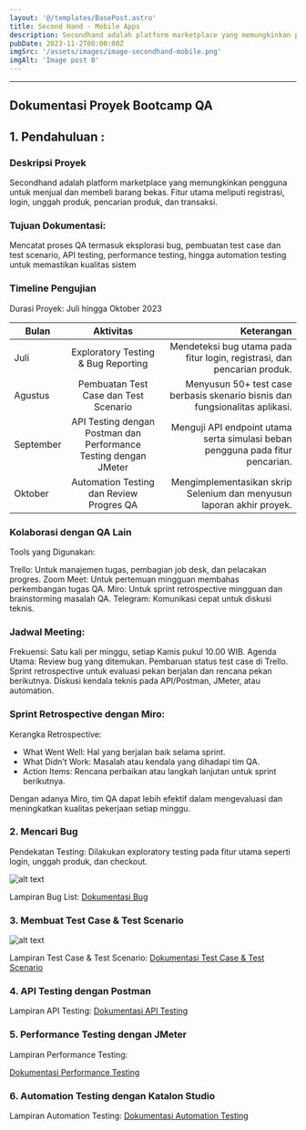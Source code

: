 ```yaml
---
layout: '@/templates/BasePost.astro'
title: Second Hand - Mobile Apps
description: Secondhand adalah platform marketplace yang memungkinkan pengguna untuk menjual dan membeli barang bekas.
pubDate: 2023-11-2T00:00:00Z
imgSrc: '/assets/images/image-secondhand-mobile.png'
imgAlt: 'Image post 8'
---
```


---


## Dokumentasi Proyek Bootcamp QA

## 1. Pendahuluan : 

### Deskripsi Proyek

Secondhand adalah platform marketplace yang memungkinkan pengguna untuk menjual dan membeli barang bekas. Fitur utama meliputi registrasi, login, unggah produk, pencarian produk, dan transaksi.

### Tujuan Dokumentasi:

Mencatat proses QA termasuk eksplorasi bug, pembuatan test case dan test scenario, API testing, performance testing, hingga automation testing untuk memastikan kualitas sistem

### Timeline Pengujian

Durasi Proyek: Juli hingga Oktober 2023

| Bulan         |      Aktivitas                                                   | Keterangan |
| ------------- | :--------------------------------------------------------------: | -----------------------------------------------------------------------------: |
| Juli          | Exploratory Testing & Bug Reporting	                             | Mendeteksi bug utama pada fitur login, registrasi, dan pencarian produk.       |
| Agustus       | Pembuatan Test Case dan Test Scenario	                           | Menyusun 50+ test case berbasis skenario bisnis dan fungsionalitas aplikasi.   |
| September	    | API Testing dengan Postman dan Performance Testing dengan JMeter | Menguji API endpoint utama serta simulasi beban pengguna pada fitur pencarian. |
| Oktober	      | Automation Testing dan Review Progres QA                         | Mengimplementasikan skrip Selenium dan menyusun laporan akhir proyek.          |

### Kolaborasi dengan QA Lain
Tools yang Digunakan:

Trello: Untuk manajemen tugas, pembagian job desk, dan pelacakan progres.
Zoom Meet: Untuk pertemuan mingguan membahas perkembangan tugas QA.
Miro: Untuk sprint retrospective mingguan dan brainstorming masalah QA.
Telegram: Komunikasi cepat untuk diskusi teknis. 

### Jadwal Meeting:

Frekuensi: Satu kali per minggu, setiap Kamis pukul 10.00 WIB.
Agenda Utama:
Review bug yang ditemukan.
Pembaruan status test case di Trello.
Sprint retrospective untuk evaluasi pekan berjalan dan rencana pekan berikutnya.
Diskusi kendala teknis pada API/Postman, JMeter, atau automation.

### Sprint Retrospective dengan Miro:

Kerangka Retrospective:
- What Went Well: Hal yang berjalan baik selama sprint.
- What Didn’t Work: Masalah atau kendala yang dihadapi tim QA.
- Action Items: Rencana perbaikan atau langkah lanjutan untuk sprint berikutnya.

Dengan adanya Miro, tim QA dapat lebih efektif dalam mengevaluasi dan meningkatkan kualitas pekerjaan setiap minggu.

### 2. Mencari Bug

Pendekatan Testing:
Dilakukan exploratory testing pada fitur utama seperti login, unggah produk, dan checkout.

![alt text](/assets/images/mobile1.png 'Dokumentasi Test Case')

Lampiran Bug List:
[Dokumentasi Bug](https://docs.google.com/document/d/1f7abD7FARvioWtMaCz5Py0EYWSPwu928-4IMq53xPso/edit?usp=sharing "Dokumentasi Bug")

### 3. Membuat Test Case & Test Scenario

![alt text](/assets/images/mobile.png 'Dokumentasi Test Case')

Lampiran Test Case & Test Scenario: [Dokumentasi  Test Case & Test Scenario](https://docs.google.com/spreadsheets/d/1hJxkmKgGroCgC_1Hqdi9ixH8jP-6vD-tn5Pm79MEb0E/edit?gid=1028355474#gid=1028355474 "Dokumentasi  Test Case & Test Scenario")

### 4. API Testing dengan Postman

Lampiran API Testing:
[Dokumentasi API Testing](https://drive.google.com/drive/folders/1YJK8Y8lShtKiJ3Z9pdGZgUbTkMhPvElL?usp=sharing "Dokumentasi API Testing")
### 5. Performance Testing dengan JMeter

Lampiran Performance Testing:                              

[Dokumentasi Performance Testing](https://github.com/rivalmsayid/Portfolio-Bootcamp-QA/tree/main/1.%20Gold%20Challenge/4.%20Apache%20JMeter/Report%20Mobile "Dokumentasi Performance Testing")

### 6. Automation Testing dengan Katalon Studio

Lampiran Automation Testing: [Dokumentasi Automation Testing](https://gitlab.com/rivalmsayid/project-binar-mobile "Dokumentasi Automation Testing")